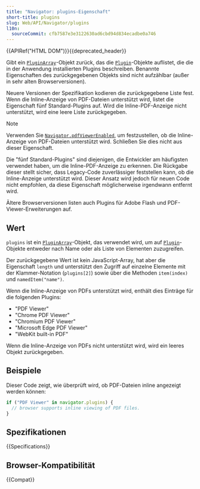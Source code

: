 ```yaml
---
title: "Navigator: plugins-Eigenschaft"
short-title: plugins
slug: Web/API/Navigator/plugins
l10n:
  sourceCommit: cfb7587e3e3122630ad6cbd94d834ecadbe0a746
---
```


{{APIRef("HTML DOM")}}{{deprecated_header}}

Gibt ein [`PluginArray`](/de/docs/Web/API/PluginArray)-Objekt zurück, das die [`Plugin`](/de/docs/Web/API/Plugin)-Objekte auflistet, die die in der Anwendung installierten Plugins beschreiben. Benannte Eigenschaften des zurückgegebenen Objekts sind nicht aufzählbar (außer in sehr alten Browserversionen).

Neuere Versionen der Spezifikation kodieren die zurückgegebene Liste fest. Wenn die Inline-Anzeige von PDF-Dateien unterstützt wird, listet die Eigenschaft fünf Standard-Plugins auf. Wird die Inline-PDF-Anzeige nicht unterstützt, wird eine leere Liste zurückgegeben.

> [!NOTE]
> Verwenden Sie [`Navigator.pdfViewerEnabled`](/de/docs/Web/API/Navigator/pdfViewerEnabled), um festzustellen, ob die Inline-Anzeige von PDF-Dateien unterstützt wird. Schließen Sie dies nicht aus dieser Eigenschaft.
>
> Die "fünf Standard-Plugins" sind diejenigen, die Entwickler am häufigsten verwendet haben, um die Inline-PDF-Anzeige zu erkennen. Die Rückgabe dieser stellt sicher, dass Legacy-Code zuverlässiger feststellen kann, ob die Inline-Anzeige unterstützt wird. Dieser Ansatz wird jedoch für neuen Code nicht empfohlen, da diese Eigenschaft möglicherweise irgendwann entfernt wird.

Ältere Browserversionen listen auch Plugins für Adobe Flash und PDF-Viewer-Erweiterungen auf.

## Wert

`plugins` ist ein [`PluginArray`](/de/docs/Web/API/PluginArray)-Objekt, das verwendet wird, um auf [`Plugin`](/de/docs/Web/API/Plugin)-Objekte entweder nach Name oder als Liste von Elementen zuzugreifen.

Der zurückgegebene Wert ist kein JavaScript-Array, hat aber die Eigenschaft `length` und unterstützt den Zugriff auf einzelne Elemente mit der Klammer-Notation (`plugins[2]`) sowie über die Methoden `item(index)` und `namedItem("name")`.

Wenn die Inline-Anzeige von PDFs unterstützt wird, enthält dies Einträge für die folgenden Plugins:

- "PDF Viewer"
- "Chrome PDF Viewer"
- "Chromium PDF Viewer"
- "Microsoft Edge PDF Viewer"
- "WebKit built-in PDF"

Wenn die Inline-Anzeige von PDFs nicht unterstützt wird, wird ein leeres Objekt zurückgegeben.

## Beispiele

Dieser Code zeigt, wie überprüft wird, ob PDF-Dateien inline angezeigt werden können:

```js
if ("PDF Viewer" in navigator.plugins) {
  // browser supports inline viewing of PDF files.
}
```

## Spezifikationen

{{Specifications}}

## Browser-Kompatibilität

{{Compat}}
